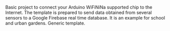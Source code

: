 Basic project to connect your Arduino WiFiNiNa supported chip to the Internet. 
The template is prepared to send data obtained from several sensors to a Google Firebase real time database.
It is an example for school and urban gardens. Generic template.

